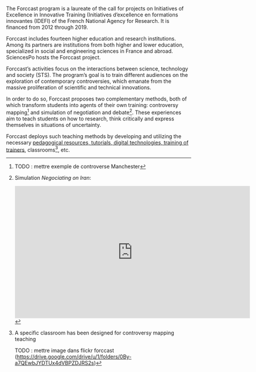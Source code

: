 The Forccast program is a laureate of the call for projects on Initiatives of Excellence in Innovative Training (Initiatives d’excellence en formations innovantes (IDEFI) of the French National Agency for Research. It is financed from 2012 through 2019.

Forccast includes fourteen higher education and research institutions. Among its partners are institutions from both higher and lower education, specialized in social and engineering sciences in France and abroad. SciencesPo hosts the Forccast project.

Forccast’s activities focus on the interactions between science, technology and society (STS). The program’s goal is to train different audiences on the exploration of contemporary controversies, which emanate from the massive proliferation of scientific and technical innovations.

In order to do so, Forccast proposes two complementary methods, both of which transform students into agents of their own training: controversy mapping[^lien-controversy] and simulation of negotiation and debate[^lien-simulation]. These experiences aim to teach students on how to research, think critically and express themselves in situations of uncertainty. 

Forccast deploys such teaching methods by developing and utilizing the necessary [pedagogical resources, tutorials, digital technologies, training of trainers](/en/resources), classrooms[^salle-de-classe], etc.

[^lien-controversy]:

	TODO : mettre exemple de controverse Manchester

[^lien-simulation]: Simulation *Negociating on Iran*:

	<iframe src="https://player.vimeo.com/video/63807749?color=ffffff&byline=0&portrait=0" width="640" height="360" frameborder="0" webkitallowfullscreen mozallowfullscreen allowfullscreen></iframe>

[^salle-de-classe]:

	A specific classroom has been designed for controversy mapping teaching

	TODO : mettre image dans flickr forccast (https://drive.google.com/drive/u/1/folders/0By-a7QEwbJYDTUx4dVBPZDJRS2s)
